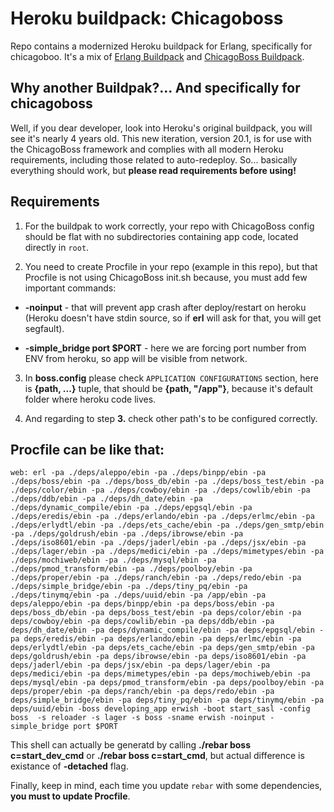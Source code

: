 # Heroku buildpack: Chicagoboss

Repo contains a modernized Heroku buildpack for Erlang, specifically for chicagoboo. It's a mix of [Erlang Buildpack](https://github.com/jazzystring1/heroku-buildpack-erlang) and [ChicagoBoss Buildpack](https://github.com/cstar/heroku-buildpack-chicagoboss).

## Why another Buildpak?... And specifically for chicagoboss

Well, if you dear developer, look into Heroku's original buildpack, you will see it's nearly 4 years old. This new iteration, version 20.1, is for use with the ChicagoBoss framework and complies with all modern Heroku requirements, including those related to auto-redeploy. So... basically everything should work, but **please read requirements before using!**

## Requirements

1. For the buildpak to work correctly, your repo with ChicagoBoss config should be flat with no subdirectories containing app code, located directly in `root`.

2. You need to create Procfile in your repo (example in this repo), but that Procfile is not using ChicagoBoss init.sh because, you must add few important commands:

- **-noinput** - that will prevent app crash after deploy/restart on heroku (Heroku doesn't have stdin source, so if **erl** will ask for that, you will get segfault).

- **-simple_bridge port $PORT** - here we are forcing port number from ENV from heroku, so app will be visible from network.

3. In **boss.config** please check `APPLICATION CONFIGURATIONS` section, here is **{path, ...}** tuple, that should be **{path, "/app"}**, because it's default folder where heroku code lives.

4. And regarding to step **3.** check other path's to be configured correctly.

## Procfile can be like that:

```
web: erl -pa ./deps/aleppo/ebin -pa ./deps/binpp/ebin -pa ./deps/boss/ebin -pa ./deps/boss_db/ebin -pa ./deps/boss_test/ebin -pa ./deps/color/ebin -pa ./deps/cowboy/ebin -pa ./deps/cowlib/ebin -pa ./deps/ddb/ebin -pa ./deps/dh_date/ebin -pa ./deps/dynamic_compile/ebin -pa ./deps/epgsql/ebin -pa ./deps/eredis/ebin -pa ./deps/erlando/ebin -pa ./deps/erlmc/ebin -pa ./deps/erlydtl/ebin -pa ./deps/ets_cache/ebin -pa ./deps/gen_smtp/ebin -pa ./deps/goldrush/ebin -pa ./deps/ibrowse/ebin -pa ./deps/iso8601/ebin -pa ./deps/jaderl/ebin -pa ./deps/jsx/ebin -pa ./deps/lager/ebin -pa ./deps/medici/ebin -pa ./deps/mimetypes/ebin -pa ./deps/mochiweb/ebin -pa ./deps/mysql/ebin -pa ./deps/pmod_transform/ebin -pa ./deps/poolboy/ebin -pa ./deps/proper/ebin -pa ./deps/ranch/ebin -pa ./deps/redo/ebin -pa ./deps/simple_bridge/ebin -pa ./deps/tiny_pq/ebin -pa ./deps/tinymq/ebin -pa ./deps/uuid/ebin -pa /app/ebin -pa deps/aleppo/ebin -pa deps/binpp/ebin -pa deps/boss/ebin -pa deps/boss_db/ebin -pa deps/boss_test/ebin -pa deps/color/ebin -pa deps/cowboy/ebin -pa deps/cowlib/ebin -pa deps/ddb/ebin -pa deps/dh_date/ebin -pa deps/dynamic_compile/ebin -pa deps/epgsql/ebin -pa deps/eredis/ebin -pa deps/erlando/ebin -pa deps/erlmc/ebin -pa deps/erlydtl/ebin -pa deps/ets_cache/ebin -pa deps/gen_smtp/ebin -pa deps/goldrush/ebin -pa deps/ibrowse/ebin -pa deps/iso8601/ebin -pa deps/jaderl/ebin -pa deps/jsx/ebin -pa deps/lager/ebin -pa deps/medici/ebin -pa deps/mimetypes/ebin -pa deps/mochiweb/ebin -pa deps/mysql/ebin -pa deps/pmod_transform/ebin -pa deps/poolboy/ebin -pa deps/proper/ebin -pa deps/ranch/ebin -pa deps/redo/ebin -pa deps/simple_bridge/ebin -pa deps/tiny_pq/ebin -pa deps/tinymq/ebin -pa deps/uuid/ebin -boss developing_app erwish -boot start_sasl -config boss  -s reloader -s lager -s boss -sname erwish -noinput -simple_bridge port $PORT
```

This shell can actually be generatd by calling **./rebar boss c=start_dev_cmd** or **./rebar boss c=start_cmd**, but actual difference is existance of **-detached** flag.

Finally, keep in mind, each time you update `rebar` with some dependencies, **you must to update Procfile**.

